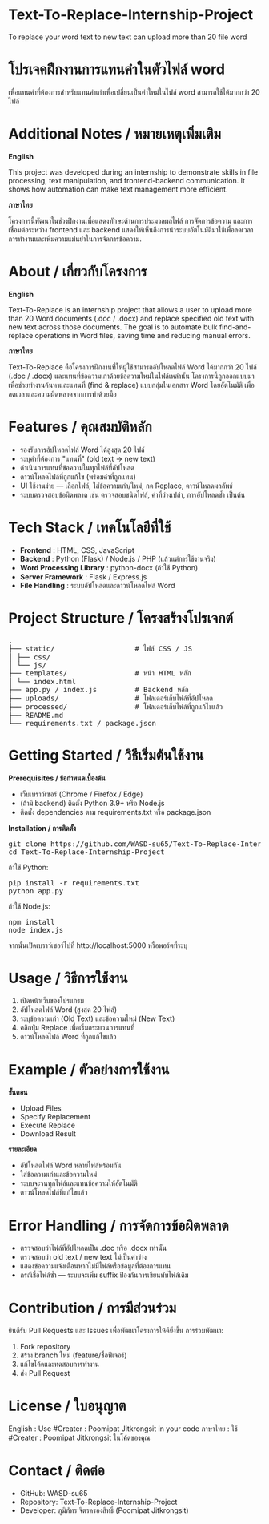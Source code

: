 # Text-To-Replace-Internship-Project
To replace your word text to new text can upload more than 20 file word

# โปรเจคฝึกงานการแทนคำในตัวไฟล์ word
เพื่อแทนคำที่ต้องการสำหรับแทนคำเก่าเพื่อเปลี่ยนเป็นคำใหม่ในไฟล์ word สามารถใช้ได้มากกว่า 20 ไฟล์

# Additional Notes / หมายเหตุเพิ่มเติม

**English**

This project was developed during an internship to demonstrate skills in file processing, text manipulation, and frontend-backend communication. It shows how automation can make text management more efficient.

**ภาษาไทย**

โครงการนี้พัฒนาในช่วงฝึกงานเพื่อแสดงทักษะด้านการประมวลผลไฟล์ การจัดการข้อความ และการเชื่อมต่อระหว่าง frontend และ backend แสดงให้เห็นถึงการนำระบบอัตโนมัติมาใช้เพื่อลดเวลาการทำงานและเพิ่มความแม่นยำในการจัดการข้อความ.

# About / เกี่ยวกับโครงการ

**English**

Text-To-Replace is an internship project that allows a user to upload more than 20 Word documents (.doc / .docx) and replace specified old text with new text across those documents. The goal is to automate bulk find-and-replace operations in Word files, saving time and reducing manual errors.

**ภาษาไทย**

Text-To-Replace คือโครงการฝึกงานที่ให้ผู้ใช้สามารถอัปโหลดไฟล์ Word ได้มากกว่า 20 ไฟล์ (.doc / .docx) และแทนที่ข้อความเก่าด้วยข้อความใหม่ในไฟล์เหล่านั้น โครงการนี้ถูกออกแบบมาเพื่อช่วยทำงานค้นหาและแทนที่ (find & replace) แบบกลุ่มในเอกสาร Word โดยอัตโนมัติ เพื่อลดเวลาและความผิดพลาดจากการทำด้วยมือ

# Features / คุณสมบัติหลัก
- รองรับการอัปโหลดไฟล์ Word ได้สูงสุด 20 ไฟล์
- ระบุคำที่ต้องการ "แทนที่" (old text → new text)
- ดำเนินการแทนที่ข้อความในทุกไฟล์ที่อัปโหลด
- ดาวน์โหลดไฟล์ที่ถูกแก้ไข (พร้อมคำที่ถูกแทน)
- UI ใช้งานง่าย — เลือกไฟล์, ใส่ข้อความเก่า/ใหม่, กด Replace, ดาวน์โหลดผลลัพธ์
- ระบบตรวจสอบข้อผิดพลาด เช่น ตรวจสอบชนิดไฟล์, ค่าที่ว่างเปล่า, การอัปโหลดซ้ำ เป็นต้น

# Tech Stack / เทคโนโลยีที่ใช้
- **Frontend** : HTML, CSS, JavaScript
- **Backend** : Python (Flask) / Node.js / PHP (แล้วแต่การใช้งานจริง)
- **Word Processing Library** : python-docx (ถ้าใช้ Python)
- **Server Framework** : Flask / Express.js
- **File Handling** : ระบบอัปโหลดและดาวน์โหลดไฟล์ Word

# Project Structure / โครงสร้างโปรเจกต์
<pre>
.
├── static/                   # ไฟล์ CSS / JS
│ ├── css/
│ └── js/
├── templates/                # หน้า HTML หลัก
│ └── index.html
├── app.py / index.js         # Backend หลัก
├── uploads/                  # โฟลเดอร์เก็บไฟล์ที่อัปโหลด
├── processed/                # โฟลเดอร์เก็บไฟล์ที่ถูกแก้ไขแล้ว
├── README.md
└── requirements.txt / package.json</pre>

# Getting Started / วิธีเริ่มต้นใช้งาน

**Prerequisites / ข้อกำหนดเบื้องต้น**
- เว็บเบราว์เซอร์ (Chrome / Firefox / Edge)
- (ถ้ามี backend) ติดตั้ง Python 3.9+ หรือ Node.js
- ติดตั้ง dependencies ตาม requirements.txt หรือ package.json

**Installation / การติดตั้ง**
<pre>git clone https://github.com/WASD-su65/Text-To-Replace-Internship-Project.git
cd Text-To-Replace-Internship-Project</pre>

ถ้าใช้ Python:
<pre>pip install -r requirements.txt
python app.py</pre>

ถ้าใช้ Node.js:
<pre>npm install
node index.js</pre>

จากนั้นเปิดเบราว์เซอร์ไปที่ http://localhost:5000 หรือพอร์ตที่ระบุ

# Usage / วิธีการใช้งาน
1. เปิดหน้าเว็บของโปรแกรม
2. อัปโหลดไฟล์ Word (สูงสุด 20 ไฟล์)
3. ระบุข้อความเก่า (Old Text) และข้อความใหม่ (New Text)
4. คลิกปุ่ม Replace เพื่อเริ่มกระบวนการแทนที่
5. ดาวน์โหลดไฟล์ Word ที่ถูกแก้ไขแล้ว

# Example / ตัวอย่างการใช้งาน

**ขั้นตอน**
- Upload Files
- Specify Replacement
- Execute Replace
- Download Result

**รายละเอียด**
- อัปโหลดไฟล์ Word หลายไฟล์พร้อมกัน
- ใส่ข้อความเก่าและข้อความใหม่
- ระบบจะวนทุกไฟล์และแทนข้อความให้อัตโนมัติ
- ดาวน์โหลดไฟล์ที่แก้ไขแล้ว

# Error Handling / การจัดการข้อผิดพลาด
- ตรวจสอบว่าไฟล์ที่อัปโหลดเป็น .doc หรือ .docx เท่านั้น
- ตรวจสอบว่า old text / new text ไม่เป็นค่าว่าง
- แสดงข้อความแจ้งเตือนหากไม่มีไฟล์หรือข้อมูลที่ต้องการแทน
- กรณีชื่อไฟล์ซ้ำ — ระบบจะเพิ่ม suffix ป้องกันการเขียนทับไฟล์เดิม

# Contribution / การมีส่วนร่วม
ยินดีรับ Pull Requests และ Issues เพื่อพัฒนาโครงการให้ดียิ่งขึ้น
การร่วมพัฒนา:
1. Fork repository
2. สร้าง branch ใหม่ (feature/ชื่อฟีเจอร์)
3. แก้ไขโค้ดและทดสอบการทำงาน
4. ส่ง Pull Request

# License / ใบอนุญาต
English : Use #Creater : Poomipat Jitkrongsit in your code ภาษาไทย : ใช้ #Creater : Poomipat Jitkrongsit ในโค้ดของคุณ

# Contact / ติดต่อ
- GitHub: WASD-su65
- Repository: Text-To-Replace-Internship-Project
- Developer: ภูมิภัทร จิตรครองสิทธิ์ (Poomipat Jitkrongsit)
